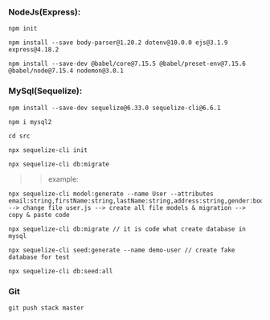 ### NodeJs(Express):

    npm init

    npm install --save body-parser@1.20.2 dotenv@10.0.0 ejs@3.1.9 express@4.18.2

    npm install --save-dev @babel/core@7.15.5 @babel/preset-env@7.15.6 @babel/node@7.15.4 nodemon@3.0.1

### MySql(Sequelize):

    npm install --save-dev sequelize@6.33.0 sequelize-cli@6.6.1

    npm i mysql2

    cd src

    npx sequelize-cli init

    npx sequelize-cli db:migrate

> > example:

    npx sequelize-cli model:generate --name User --attributes email:string,firstName:string,lastName:string,address:string,gender:boolean,roleid:string --> change file user.js --> create all file models & migration --> copy & paste code

    npx sequelize-cli db:migrate // it is code what create database in mysql

    npx sequelize-cli seed:generate --name demo-user // create fake database for test

    npx sequelize-cli db:seed:all

### Git

    git push stack master
